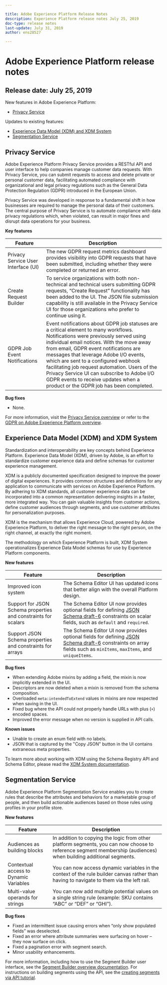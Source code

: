 ```yaml
---

title: Adobe Experience Platform Release Notes
description: Experience Platform release notes July 25, 2019
doc-type: release notes
last-update: July 31, 2019
author: ens28527

---
```


# Adobe Experience Platform release notes 
## Release date: July 25, 2019

New features in Adobe Experience Platform:
* [Privacy Service](#privacy-service)

Updates to existing features:
* [Experience Data Model (XDM) and XDM System](#experience-data-model-xdm-and-xdm-system)
* [Segmentation Service](#segmentation-service)

## Privacy Service

Adobe Experience Platform Privacy Service provides a RESTful API and user interface to help companies manage customer data requests. With Privacy Service, you can submit requests to access and delete private or personal customer data, facilitating automated compliance with organizational and legal privacy regulations such as the General Data Protection Regulation (GDPR) introduced in the European Union.

Privacy Service was developed in response to a fundamental shift in how businesses are required to manage the personal data of their customers. The central purpose of Privacy Service is to automate compliance with data privacy regulations which, when violated, can result in major fines and disrupt data operations for your business.

**Key features**

|Feature|Description|
|---|---|
| Privacy Service User Interface (UI) | The new GDPR request metrics dashboard provides visibility into GDPR requests that have been submitted, including whether they were completed or returned an error. |
| Create Request Builder | To service organizations with both non-technical and technical users submitting GDPR requests, “Create Request” functionality has been added to the UI. The JSON file submission capability is still available in the Privacy Service UI for those organizations who prefer to continue using it.|
| GDPR Job Event Notifications| Event notifications about GDPR job statuses are a critical element to many workflows. Notifications were previously served using individual email notices. With the move away from email, GDPR event notifications are messages that leverage Adobe I/O events, which are sent to a configured webhook facilitating job request automation. Users of the Privacy Service UI can subscribe to Adobe I/O GDPR events to receive updates when a product or the GDPR job has been completed. |

**Bug fixes**

* None.

For more information, visit the [Privacy Service overview](https://www.adobe.io/apis/experienceplatform/home/services/privacy-service.html#!api-specification/markdown/narrative/technical_overview/privacy_service_overview/privacy_service_overview.md) or refer to the [GDPR on Adobe Experience Platform overview](https://www.adobe.io/apis/experienceplatform/home/services/privacy-service.html#!api-specification/markdown/narrative/technical_overview/privacy_service_overview/gdpr-on-platform-overview.md).

## Experience Data Model (XDM) and XDM System

Standardization and interoperability are key concepts behind Experience Platform. Experience Data Model (XDM), driven by Adobe, is an effort to standardize customer experience data and define schemas for customer experience management.

XDM is a publicly documented specification designed to improve the power of digital experiences. It provides common structures and definitions for any application to communicate with services on Adobe Experience Platform. By adhering to XDM standards, all customer experience data can be incorporated into a common representation delivering insights in a faster, more integrated way. You can gain valuable insights from customer actions, define customer audiences through segments, and use customer attributes for personalization purposes.

XDM is the mechanism that allows Experience Cloud, powered by Adobe Experience Platform, to deliver the right message to the right person, on the right channel, at exactly the right moment.

The methodology on which Experience Platform is built, XDM System operationalizes Experience Data Model schemas for use by Experience Platform components.

**New features**

|Feature|Description|
|---|---|
| Improved icon system | The Schema Editor UI has updated icons that better align with the overall Platform design. |
| Support for JSON Schema properties and constraints for scalars | The Schema Editor UI now provides optional fields for defining [JSON Schema draft-6](https://tools.ietf.org/html/draft-wright-json-schema-01) constraints on scalar fields, such as `default` and `required`. |
| Support JSON Schema properties and constraints for arrays | The Schema Editor UI now provides optional fields for defining [JSON Schema draft-6](https://tools.ietf.org/html/draft-wright-json-schema-01) constraints on array fields such as `minItems`, `maxItems`, and `uniqueItems`. |

**Bug fixes**

* When extending Adobe mixins by adding a field, the mixin is now implicitly extended in the UI.
* Descriptors are now deleted when a mixin is removed from the schema composition.
* Overloaded `meta:intendedToExtend` values in mixins are now respected when saving in the UI.
* Fixed bug where the API could not properly handle URLs with plus (`+`) encoded spaces.
* Improved the error message when no version is supplied in API calls.

**Known issues**

* Unable to create an enum field with no labels.
* JSON that is captured by the "Copy JSON" button in the UI contains extraneous meta properties.

To learn more about working with XDM using the Schema Registry API and Schema Editor, please read the [XDM System documentation](https://www.adobe.io/apis/experienceplatform/home/xdm.html).

## Segmentation Service

Adobe Experience Platform Segmentation Service enables you to create rules that describe the attributes and behaviors for a marketable group of people, and then build actionable audiences based on those rules using profiles in your profile store.

**New features**

| Feature    | Description  |
| -----------| ---------- |
| Audiences as building blocks|In addition to copying the logic from other platform segments, you can now choose to reference segment membership (audiences) when building additional segments.|
|Contextual access to Dynamic Variables|You can now access dynamic variables in the context of the rule builder canvas rather than having to navigate to them via the left rail.|
|Multi-value operands for strings|You can now add multiple potential values on a single string rule (example: SKU contains “ABC” or “DEF” or “GHI”).|

**Bug fixes**

* Fixed an intermittent issue causing errors when “only show populated fields” was deselected.
* Fixed an error where attribute summaries were surfacing on hover – they now surface on click.
* Fixed a pagination error with segment search.
* Minor usability enhancements.

For more information, including how to use the Segment Builder user interface, see the [Segment Builder overview documentation](https://www.adobe.io/apis/experienceplatform/home/profile-identity-segmentation/profile-identity-segmentation-services.html#!end-user/markdown/segmentation_overview/segmentation.md). For instructions on building segments using the API, see the [creating segments via API tutorial](https://www.adobe.io/apis/experienceplatform/home/tutorials/alltutorials.html#!api-specification/markdown/narrative/tutorials/creating_a_segment_tutorial/creating_a_segment_tutorial.md).